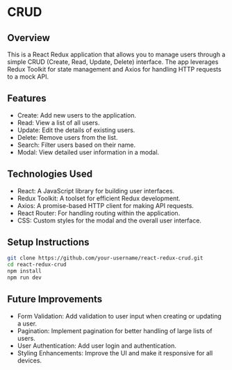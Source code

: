 # CRUD

## Overview

This is a React Redux application that allows you to manage users through a simple CRUD (Create, Read, Update, Delete) interface. The app leverages Redux Toolkit for state management and Axios for handling HTTP requests to a mock API.

## Features

- Create: Add new users to the application.
- Read: View a list of all users.
- Update: Edit the details of existing users.
- Delete: Remove users from the list.
- Search: Filter users based on their name.
- Modal: View detailed user information in a modal.

## Technologies Used

- React: A JavaScript library for building user interfaces.
- Redux Toolkit: A toolset for efficient Redux development.
- Axios: A promise-based HTTP client for making API requests.
- React Router: For handling routing within the application.
- CSS: Custom styles for the modal and the overall user interface.

## Setup Instructions

```sh
git clone https://github.com/your-username/react-redux-crud.git
cd react-redux-crud
npm install
npm run dev
```

## Future Improvements

- Form Validation: Add validation to user input when creating or updating a user.
- Pagination: Implement pagination for better handling of large lists of users.
- User Authentication: Add user login and authentication.
- Styling Enhancements: Improve the UI and make it responsive for all devices.
